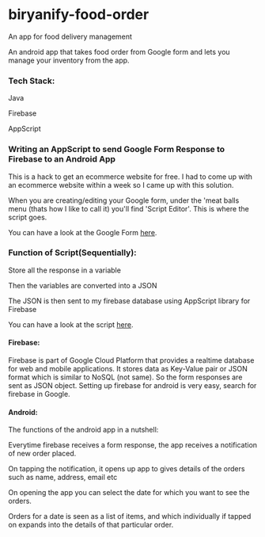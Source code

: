 # biryanify-food-order
An app for food delivery management

An android app that takes food order from Google form and lets you manage your inventory from the app. 


### Tech Stack:


Java


Firebase


AppScript


### Writing an AppScript to send Google Form Response to Firebase to an Android App


This is a hack to get an ecommerce website for free. I had to come up with an ecommerce website within a week so I came up with this solution. 


When you are creating/editing your Google form, under the 'meat balls menu (thats how I like to call it) you'll find 'Script Editor'. This is where the script goes. 


You can have a look at the Google Form [here](https://bit.ly/biryanify).


### Function of Script(Sequentially):


Store all the response in a variable


Then the variables are converted into a JSON


The JSON is then sent to my firebase database using AppScript library for Firebase


You can have a look at the script [here](https://gist.github.com/baymac/45bcf98e70b04938154f7ef485aecd25).


#### Firebase:


Firebase is part of Google Cloud Platform that provides a realtime database for web and mobile applications. It stores data as Key-Value pair or JSON format which is similar to NoSQL (not same). So the form responses are sent as JSON object. Setting up firebase for android is very easy, search for firebase in Google.


#### Android:


The functions of the android app in a nutshell:


Everytime firebase receives a form response, the app receives a notification of new order placed. 


On tapping the notification, it opens up app to gives details of the orders such as name, address, email etc


On opening the app you can select the date for which you want to see the orders.


Orders for a date is seen as a list of items, and which individually if tapped on expands into the details of that particular order.
